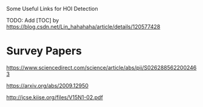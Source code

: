 Some Useful Links for HOI Detection

TODO: Add [TOC] by https://blog.csdn.net/Lin_hahahaha/article/details/120577428

# Survey Papers
https://www.sciencedirect.com/science/article/abs/pii/S0262885622002463

https://arxiv.org/abs/2009.12950

http://jcse.kiise.org/files/V15N1-02.pdf
